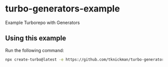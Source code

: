 # turbo-generators-example

Example Turborepo with Generators

## Using this example

Run the following command:

```sh
npx create-turbo@latest -e https://github.com/tknickman/turbo-generators-example
```
